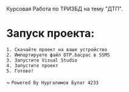 Курсовая Работа по ТРИЗБД на тему "ДТП". 

# Запуск проекта:

```
1. Скачайте проект на ваше устройство
2. Импортируете файл DTP.bacpac в SSMS
3. Запустите Visual Studio
4. Запустите проект
5. Готово!
```

~ `Powered By Нургалимов Булат 4233`
